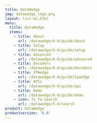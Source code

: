 ```yaml
---
title: DataWedge
img: datawedge_logo.png
layout: list-mx.html
menu:
  title: DataWedge
  items:
    - title: About
      url: /datawedge/6-0/guide/about
    - title: Setup
      url: /datawedge/6-0/guide/setup
    - title: Advanced
      url: /datawedge/6-0/guide/advanced
    - title: Decoders
      url: /datawedge/6-0/guide/decoders
    - title: IPWedge
      url: /datawedge/6-0/guide/ipwedge
    - title: APIs
      url: /datawedge/6-0/guide/api
    - title: Demo
      url: /datawedge/6-0/guide/demo
    - icon: fa fa-search
      url: /datawedge/5-0/search
product: DataWedge
productversion: '6.0'
---
```


